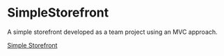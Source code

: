 # SimpleStorefront
A simple storefront developed as a team project using an MVC approach.

[Simple Storefront](https://github.com/amclees/SimpleStorefront)
